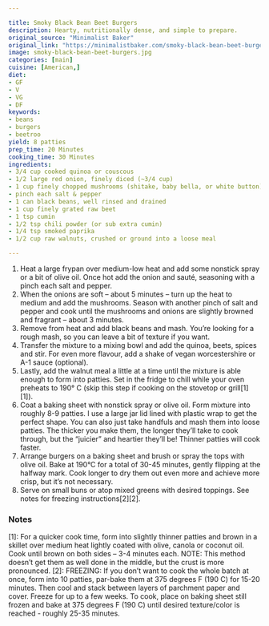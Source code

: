 ```yaml
---

title: Smoky Black Bean Beet Burgers
description: Hearty, nutritionally dense, and simple to prepare.
original_source: "Minimalist Baker"
original_link: "https://minimalistbaker.com/smoky-black-bean-beet-burgers/"
image: smoky-black-bean-beet-burgers.jpg
categories: [main]
cuisine: [American,]
diet:
- GF
- V
- VG
- DF
keywords:
- beans
- burgers
- beetroo
yield: 8 patties
prep_time: 20 Minutes
cooking_time: 30 Minutes
ingredients:
- 3/4 cup cooked quinoa or couscous
- 1/2 large red onion, finely diced (~3/4 cup)
- 1 cup finely chopped mushrooms (shitake, baby bella, or white button)
- pinch each salt & pepper
- 1 can black beans, well rinsed and drained
- 1 cup finely grated raw beet
- 1 tsp cumin
- 1/2 tsp chili powder (or sub extra cumin)
- 1/4 tsp smoked paprika
- 1/2 cup raw walnuts, crushed or ground into a loose meal

---
```


1. Heat a large frypan over medium-low heat and add some nonstick spray or a bit of olive oil. Once hot add the onion and sauté, seasoning with a pinch each salt and pepper.
2. When the onions are soft – about 5 minutes – turn up the heat to medium and add the mushrooms. Season with another pinch of salt and pepper and cook until the mushrooms and onions are slightly browned and fragrant – about 3 minutes.
3. Remove from heat and add black beans and mash. You’re looking for a rough mash, so you can leave a bit of texture if you want.
4. Transfer the mixture to a mixing bowl and add the quinoa, beets, spices and stir. For even more flavour, add a shake of vegan worcestershire or A-1 sauce (optional).
5. Lastly, add the walnut meal a little at a time until the mixture is able enough to form into patties. Set in the fridge to chill while your oven preheats to 190° C (skip this step if cooking on the stovetop or grill[1][1]).
6. Coat a baking sheet with nonstick spray or olive oil. Form mixture into roughly 8-9 patties. I use a large jar lid lined with plastic wrap to get the perfect shape. You can also just take handfuls and mash them into loose patties. The thicker you make them, the longer they’ll take to cook through, but the “juicier” and heartier they’ll be! Thinner patties will cook faster.
7. Arrange burgers on a baking sheet and brush or spray the tops with olive oil. Bake at 190°C for a total of 30-45 minutes, gently flipping at the halfway mark. Cook longer to dry them out even more and achieve more crisp, but it’s not necessary.
8. Serve on small buns or atop mixed greens with desired toppings. See notes for freezing instructions[2][2].

### Notes

[1]: For a quicker cook time, form into slightly thinner patties and brown in a skillet over medium heat lightly coated with olive, canola or coconut oil. Cook until brown on both sides – 3-4 minutes each. NOTE: This method doesn’t get them as well done in the middle, but the crust is more pronounced.
[2]: FREEZING: If you don’t want to cook the whole batch at once, form into 10 patties, par-bake them at 375 degrees F (190 C) for 15-20 minutes. Then cool and stack between layers of parchment paper and cover. Freeze for up to a few weeks. To cook, place on baking sheet still frozen and bake at 375 degrees F (190 C) until desired texture/color is reached - roughly 25-35 minutes.
